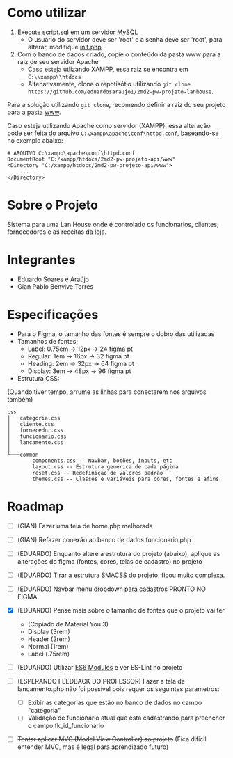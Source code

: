 # Como utilizar

1.  Execute [script.sql](project-data/banco-de-dados/script.sql) em um servidor MySQL
    -   O usuário do servidor deve ser 'root' e a senha deve ser 'root', para alterar, modifique [init.php](www/database/init.php)
2.  Com o banco de dados criado, copie o conteúdo da pasta www para a raiz de seu servidor Apache
    -   Caso esteja utlizando XAMPP, essa raiz se encontra em `C:\\xampp\\htdocs`
    -   Altenativamente, clone o repotisótio utilizando `git clone https://github.com/eduardosaraujo1/2md2-pw-projeto-lanhouse`.

Para a solução utilizando `git clone`, recomendo definir a raiz do seu projeto para a pasta [www](./www).

Caso esteja utilizando Apache como servidor (XAMPP), essa alteração pode ser feita do arquivo `C:\xampp\apache\conf\httpd.conf`, baseando-se no exemplo abaixo:

```
# ARQUIVO C:\xampp\apache\conf\httpd.conf
DocumentRoot "C:/xampp/htdocs/2md2-pw-projeto-api/www"
<Directory "C:/xampp/htdocs/2md2-pw-projeto-api/www">
    ...
</Directory>
```

# Sobre o Projeto

Sistema para uma Lan House onde é controlado os funcionarios, clientes, fornecedores e as receitas da loja.

# Integrantes

-   Eduardo Soares e Araújo
-   Gian Pablo Benvive Torres

# Especificações

-   Para o Figma, o tamanho das fontes é sempre o dobro das utilizadas
-   Tamanhos de fontes;
    -   Label: 0.75em -> 12px -> 24 figma pt
    -   Regular: 1em -> 16px -> 32 figma pt
    -   Heading: 2em -> 32px -> 64 figma pt
    -   Display: 3em -> 48px -> 96 figma pt
-   Estrutura CSS:

(Quando tiver tempo, arrume as linhas para conectarem nos arquivos também)

```
css
│   categoria.css
│   cliente.css
│   fornecedor.css
│   funcionario.css
│   lancamento.css
│
└───common
        components.css -- Navbar, botões, inputs, etc
        layout.css -- Estrutura genérica de cada página
        reset.css -- Redefinição de valores padrão
        themes.css -- Classes e variáveis para cores, fontes e afins
```

# Roadmap

-   [ ] (GIAN) Fazer uma tela de home.php melhorada
-   [ ] (GIAN) Refazer conexão ao banco de dados funcionario.php
-   [ ] (EDUARDO) Enquanto altere a estrutura do projeto (abaixo), aplique as alterações do figma (fontes, cores, telas de cadastro) no projeto
-   [ ] (EDUARDO) Tirar a estrutura SMACSS do projeto, ficou muito complexa.
-   [ ] (EDUARDO) Navbar menu dropdown para cadastros PRONTO NO FIGMA
-   [x] (EDUARDO) Pense mais sobre o tamanho de fontes que o projeto vai ter
    -   (Copiado de Material You 3)
    -   Display (3rem)
    -   Header (2rem)
    -   Normal (1rem)
    -   Label (.75rem)
-   [ ] (EDUARDO) Utilizar [ES6 Modules](https://developer.mozilla.org/en-US/docs/Web/JavaScript/Guide/Modules) e ver ES-Lint no projeto
-   [ ] (ESPERANDO FEEDBACK DO PROFESSOR) Fazer a tela de lancamento.php não foi possível pois requer os seguintes parametros:

    -   [ ] Exibir as categorias que estão no banco de dados no campo "categoria"
    -   [ ] Validação de funcionário atual que está cadastrando para preencher o campo fk_id_funcionário

-   [ ] ~~Tentar aplicar MVC (Model View Controller) ao projeto~~ (Fica dificil entender MVC, mas é legal para aprendizado futuro)
